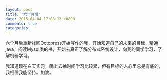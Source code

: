 ```yaml
---
layout: post
title: "六个月后"
date: 2015-04-04 17:08:13 +0800
comments: true
categories: 
---
```

六个月后重新找回Octopress开始写作的我，开始知道自己的未来的目标，精通java，阅读Mysql类的书，开始去真正了解分布式系统设计，向我的同学学习，了解机器学习。

我知道现在白天实习，晚上去抽时间学习比较累，但有目标的人心里总是有底的，我相信我能坚持。加油。
